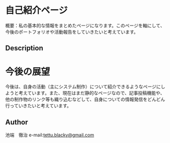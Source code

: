 # 自己紹介ページ

概要：私の基本的な情報をまとめたページになります。このページを軸にして、今後のポートフォリオや活動報告をしていきたいと考えています。

## Description

# 今後の展望
今後は、自身の活動（主にシステム制作）について紹介できるようなページにしようと考えています。また、現在はまだ静的なページなので、記事投稿機能や、他の制作物のリンク等も織り込むなどして、自身についての情報発信をどんどん行っていきたいと考えています。


## Author
池端　徹治
e-mail:tettu.blacky@gmail.com
